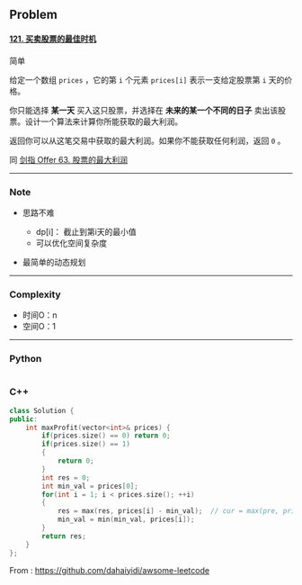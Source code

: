 ## Problem

#### [121. 买卖股票的最佳时机](https://leetcode-cn.com/problems/best-time-to-buy-and-sell-stock/)

简单

给定一个数组 `prices` ，它的第 `i` 个元素 `prices[i]` 表示一支给定股票第 `i` 天的价格。

你只能选择 **某一天** 买入这只股票，并选择在 **未来的某一个不同的日子** 卖出该股票。设计一个算法来计算你所能获取的最大利润。

返回你可以从这笔交易中获取的最大利润。如果你不能获取任何利润，返回 `0` 。

同 [剑指 Offer 63. 股票的最大利润](https://leetcode.cn/problems/gu-piao-de-zui-da-li-run-lcof/)

------

### Note

- 思路不难
  - dp[i]： 截止到第i天的最小值
  - 可以优化空间复杂度

- 最简单的动态规划

------

### Complexity

- 时间O：n
- 空间O：1

------

### Python

```python

```

### C++

```C++
class Solution {
public:
    int maxProfit(vector<int>& prices) {
        if(prices.size() == 0) return 0;
        if(prices.size() == 1)
        {
            return 0;
        }
        int res = 0;
        int min_val = prices[0];
        for(int i = 1; i < prices.size(); ++i)
        {
            res = max(res, prices[i] - min_val);  // cur = max(pre, prices[i] - min_val); 可以直接将pre， cur直接换成res
            min_val = min(min_val, prices[i]);
        }
        return res;
    }
};
```



From : https://github.com/dahaiyidi/awsome-leetcode
